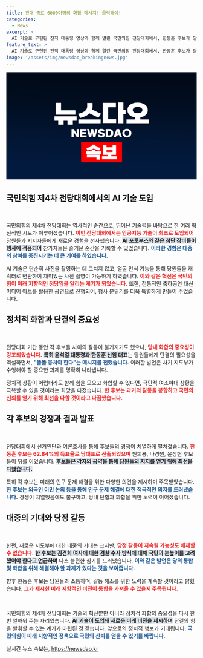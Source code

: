 ```yaml
---
title: 전대 종료 6000여명의 화합 메시지! 클릭해야!
categories:
  - News
excerpt: >
  AI 기술로 구현된 전직 대통령 영상과 함께 열린 국민의힘 전당대회에서, 한동훈 후보가 당대표에 선출됐다. 윤석열 대통령은 당의 단결을 강조하며 극단적 여소야대를 극복할 힘을 요청했다. 갈등을 봉합하고 화합을 다짐한 한 대표의 수락연설이 화제를 모은다.
feature_text: >
  AI 기술로 구현된 전직 대통령 영상과 함께 열린 국민의힘 전당대회에서, 한동훈 후보가 당대표에 선출됐다. 윤석열 대통령은 당의 단결을 강조하며 극단적 여소야대를 극복할 힘을 요청했다. 갈등을 봉합하고 화합을 다짐한 한 대표의 수락연설이 화제를 모은다.
image: '/assets/img/newsdao_breakingnews.jpg'
---
```


<p><img src="/assets/img/newsdao_breakingnews.jpg" alt="koreaapp 속보" /></p>

<h2 data-ke-size="size26">국민의힘 제4차 전당대회에서의 AI 기술 도입</h2>

<p data-ke-size="size16">&nbsp;</p>  

<p>국민의힘의 제4차 전당대회는 역사적인 순간으로, 뛰어난 기술력을 바탕으로 한 여러 혁신적인 시도가 이루어졌습니다. <b><span style="color: #ee2323;">이번 전당대회에서는 인공지능 기술이 최초로 도입되어</span></b> 당원들과 지지자들에게 새로운 경험을 선사했습니다. <b><span style="background-color: #21538527;">AI 포토부스와 같은 첨단 장비들이 행사에 적용되어</span></b> 참가자들은 즐거운 순간을 기록할 수 있었습니다. <b><span style="color: #1a5490;">이러한 경험은 대중의 참여를 증진시키는 데 큰 기여를 하였습니다.</span></b></p>

<p>AI 기술은 단순히 사진을 촬영하는 데 그치지 않고, 얼굴 인식 기능을 통해 당원들을 캐릭터로 변환하여 재미있는 사진 촬영이 가능하게 하였습니다. <b><span style="color: #ee2323;">이와 같은 혁신은 국민의힘이 미래 지향적인 정당임을 알리는 계기가 되었습니다.</span></b> 또한, 전통적인 축하공연 대신 미디어 아트를 활용한 공연으로 진행되어, 행사 분위기를 더욱 특별하게 만들어 주었습니다.</p>

<h2 data-ke-size="size26">정치적 화합과 단결의 중요성</h2>

<p data-ke-size="size16">&nbsp;</p>  

<p>전당대회 기간 동안 각 후보들 사이의 갈등이 불거지기도 했으나, <b><span style="color: #ee2323;">당내 화합의 중요성이 강조되었습니다.</span></b> <b><span style="background-color: #21538527;">특히 윤석열 대통령과 한동훈 신임 대표</span></b>는 당원들에게 단결의 필요성을 역설하면서, <b><span style="color: #1a5490;">"똘똘 뭉쳐야 한다"는 메시지를 전했습니다.</span></b> 이러한 발언은 차기 지도부가 수행해야 할 중요한 과제를 명확히 나타냅니다.</p>

<p>정치적 상황이 어렵더라도 함께 힘을 모으고 화합할 수 있다면, 극단적 여소야대 상황을 극복할 수 있을 것이라는 희망을 다졌습니다. <b><span style="color: #ee2323;">한 후보는 과거의 갈등을 봉합하고 국민의 신뢰를 얻기 위해 최선을 다할 것이라고 다짐했습니다.</span></b></p>

<h2 data-ke-size="size26">각 후보의 경쟁과 결과 발표</h2>

<p data-ke-size="size16">&nbsp;</p>  

<p>전당대회에서 선거인단과 여론조사를 통해 후보들의 경쟁이 치열하게 펼쳐졌습니다. <b><span style="color: #ee2323;">한동훈 후보는 62.84%의 득표율로 당대표로 선출되었으며</span></b> 원희룡, 나경원, 윤상현 후보들이 뒤를 이었습니다. <b><span style="background-color: #21538527;">후보들은 각자의 공약을 통해 당원들의 지지를 얻기 위해 최선을 다했습니다.</span></b></p>

<p>특히 각 후보는 미래의 인구 문제 해결을 위한 다양한 의견을 제시하며 주목받았습니다. <b><span style="color: #1a5490;">한 후보는 외국인 이민 논의 등을 통해 인구 문제 해결에 대한 적극적인 의지를 드러냈습니다.</span></b> 경쟁이 치열했음에도 불구하고, 당내 단합과 화합을 위한 노력이 이어졌습니다.</p>

<h2 data-ke-size="size26">대중의 기대와 당정 갈등</h2>

<p data-ke-size="size16">&nbsp;</p>  

<p>한편, 새로운 지도부에 대한 대중의 기대는 크지만, <b><span style="color: #ee2323;">당정 갈등이 지속될 가능성도 배제할 수 없습니다.</span></b> <b><span style="background-color: #21538527;">한 후보는 김건희 여사에 대한 검찰 수사 방식에 대해 국민의 눈높이를 고려했어야 한다고 언급하며</span></b> 다소 불편한 심기를 드러냈습니다. <b><span style="color: #1a5490;">이와 같은 발언은 당의 통합 및 화합을 위해 해결해야 할 과제가 있다는 것을 보여줍니다.</span></b></p>

<p>향후 한동훈 후보는 당원들과 소통하며, 갈등 해소를 위한 노력을 계속할 것이라고 밝혔습니다. <b><span style="color: #ee2323;">그가 제시한 미래 지향적인 비전이 통합을 가져올 수 있을지 주목됩니다.</span></b></p>

<p data-ke-size="size16">&nbsp;</p>  

<p>국민의힘의 제4차 전당대회는 기술의 혁신뿐만 아니라 정치적 화합의 중요성을 다시 한 번 일깨워 주는 자리였습니다. <b><span style="background-color: #21538527;">AI 기술이 도입돼 새로운 미래 비전을 제시하며</span></b> 단결의 힘을 발휘할 수 있는 계기가 마련된 것 같습니다. 앞으로의 정치적 행보가 기대됩니다. <b><span style="color: #1a5490;">국민의힘이 미래 지향적인 정책으로 국민의 신뢰를 얻을 수 있기를 바랍니다.</span></b></p>
실시간 뉴스 속보는, <a href="https://newsdao.kr" rel="dofollow">https://newsdao.kr</a>


